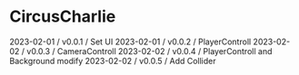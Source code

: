 # CircusCharlie

2023-02-01 / v0.0.1 / Set UI
2023-02-01 / v0.0.2 / PlayerControll
2023-02-02 / v0.0.3 / CameraControll
2023-02-02 / v0.0.4 / PlayerControll and Background modify
2023-02-02 / v0.0.5 / Add Collider